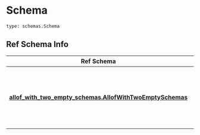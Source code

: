 # Schema
```
type: schemas.Schema
```

## Ref Schema Info
Ref Schema | Input Type | Output Type
---------- | ---------- | -----------
[**allof_with_two_empty_schemas.AllofWithTwoEmptySchemas**](../../../../../../components/schema/allof_with_two_empty_schemas.md) | dict, schemas.immutabledict, str, datetime.date, datetime.datetime, uuid.UUID, int, float, bool, None, list, tuple, bytes, io.FileIO, io.BufferedReader | schemas.immutabledict, str, float, int, bool, None, tuple, bytes, io.FileIO
